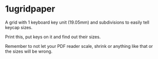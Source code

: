 # 1ugridpaper
A grid with 1 keyboard key unit (19.05mm) and subdivisions to easily tell keycap sizes.

Print this, put keys on it and find out their sizes.

Remember to not let your PDF reader scale, shrink or anything like that or the sizes will be wrong.
